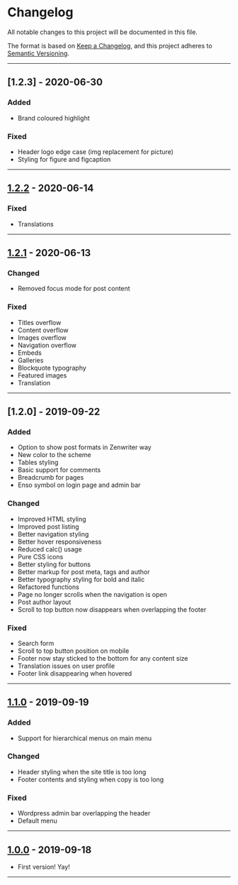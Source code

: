 # Changelog

All notable changes to this project will be documented in this file.

The format is based on [Keep a Changelog](https://keepachangelog.com/en/1.0.0/),
and this project adheres to [Semantic Versioning](https://semver.org/spec/v2.0.0.html).

---

## [1.2.3] - 2020-06-30

### Added
- Brand coloured highlight

### Fixed
- Header logo edge case (img replacement for picture)
- Styling for figure and figcaption

---

## [1.2.2] - 2020-06-14

### Fixed
- Translations

---

## [1.2.1] - 2020-06-13

### Changed
- Removed focus mode for post content

### Fixed
- Titles overflow
- Content overflow
- Images overflow
- Navigation overflow
- Embeds
- Galleries
- Blockquote typography
- Featured images
- Translation

---

## [1.2.0] - 2019-09-22

### Added
- Option to show post formats in Zenwriter way
- New color to the scheme
- Tables styling
- Basic support for comments
- Breadcrumb for pages
- Enso symbol on login page and admin bar

### Changed
- Improved HTML styling
- Improved post listing
- Better navigation styling
- Better hover responsiveness
- Reduced calc() usage
- Pure CSS icons
- Better styling for buttons
- Better markup for post meta, tags and author
- Better typography styling for bold and italic
- Refactored functions
- Page no longer scrolls when the navigation is open
- Post author layout
- Scroll to top button now disappears when overlapping the footer

### Fixed
- Search form
- Scroll to top button position on mobile
- Footer now stay sticked to the bottom for any content size
- Translation issues on user profile
- Footer link disappearing when hovered

---

## [1.1.0] - 2019-09-19

### Added
- Support for hierarchical menus on main menu

### Changed
- Header styling when the site title is too long
- Footer contents and styling when copy is too long

### Fixed
- Wordpress admin bar overlapping the header
- Default menu

---

## [1.0.0] - 2019-09-18

- First version! Yay!

---

[Unreleased]: https://github.com/ramonkcom/zenwriter/compare/v1.2.3...HEAD
[1.2.2]: https://github.com/ramonkcom/zenwriter/compare/v1.2.1...1.2.2
[1.2.1]: https://github.com/ramonkcom/zenwriter/compare/v1.1.0...1.2.1
[1.1.0]: https://github.com/ramonkcom/zenwriter/compare/v1.0.0...v1.1.0
[1.0.0]: https://github.com/ramonkcom/zenwriter/releases/tag/v1.0.0